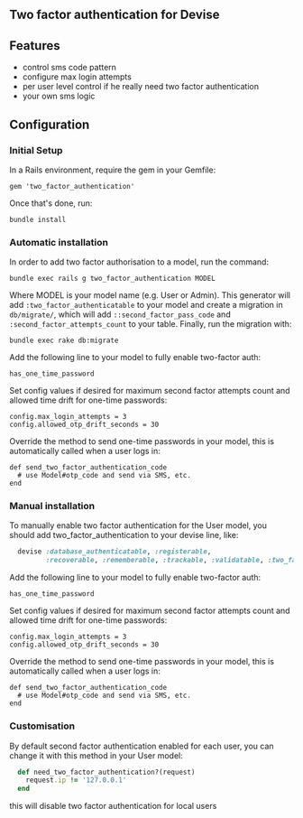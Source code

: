 ## Two factor authentication for Devise

## Features

* control sms code pattern
* configure max login attempts
* per user level control if he really need two factor authentication
* your own sms logic

## Configuration

### Initial Setup

In a Rails environment, require the gem in your Gemfile:

    gem 'two_factor_authentication'

Once that's done, run:

    bundle install


### Automatic installation

In order to add two factor authorisation to a model, run the command:

    bundle exec rails g two_factor_authentication MODEL

Where MODEL is your model name (e.g. User or Admin). This generator will add `:two_factor_authenticatable` to your model
and create a migration in `db/migrate/`, which will add `::second_factor_pass_code` and `:second_factor_attempts_count` to your table.
Finally, run the migration with:

    bundle exec rake db:migrate

Add the following line to your model to fully enable two-factor auth:

    has_one_time_password

Set config values if desired for maximum second factor attempts count and allowed time drift for one-time passwords:

    config.max_login_attempts = 3
    config.allowed_otp_drift_seconds = 30

Override the method to send one-time passwords in your model, this is automatically called when a user logs in:

    def send_two_factor_authentication_code
      # use Model#otp_code and send via SMS, etc.
    end

### Manual installation

To manually enable two factor authentication for the User model, you should add two_factor_authentication to your devise line, like:

```ruby
  devise :database_authenticatable, :registerable,
         :recoverable, :rememberable, :trackable, :validatable, :two_factor_authenticatable
```

Add the following line to your model to fully enable two-factor auth:

    has_one_time_password

Set config values if desired for maximum second factor attempts count and allowed time drift for one-time passwords:

    config.max_login_attempts = 3
    config.allowed_otp_drift_seconds = 30

Override the method to send one-time passwords in your model, this is automatically called when a user logs in:

    def send_two_factor_authentication_code
      # use Model#otp_code and send via SMS, etc.
    end

### Customisation

By default second factor authentication enabled for each user, you can change it with this method in your User model:

```ruby
  def need_two_factor_authentication?(request)
    request.ip != '127.0.0.1'
  end
```

this will disable two factor authentication for local users
